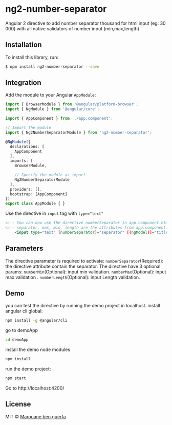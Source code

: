 # ng2-number-separator
Angular 2 directive to add number separator thousand for html input  (eg: 30 000) with all native validators of number input (min,max,length)

## Installation

To install this library, run:

```bash
$ npm install ng2-number-separator --save
```

## Integration
Add the module to your Angular `AppModule`:
```typescript
import { BrowserModule } from '@angular/platform-browser';
import { NgModule } from '@angular/core';

import { AppComponent } from './app.component';

// Import the module
import { Ng2NumberSeparatorModule } from 'ng2-number-separator';

@NgModule({
  declarations: [
    AppComponent
  ],
  imports: [
    BrowserModule,

    // Specify the module as import
    Ng2NumberSeparatorModule
  ],
  providers: [],
  bootstrap: [AppComponent]
})
export class AppModule { }
```

Use the directive in `input` tag with `type="text"`
```xml
<!-- You can now use the directive numberSeparator in app.component.html -->
<!-- separator, max, min, length are the attributes from app.component.ts -->
    <input type="text" [numberSeparator]="separator" [(ngModel)]="title" name="title" [numberMax]="max" [numberMin]="min" [numberLength] ="length" formControlName="title" required>
```

## Parameters
The directive parameter is required to activate:
`numberSeparator`(Required): the directive attribute contain the separator.
The directive have 3 optional params:
`numberMin`(Optional): input min validation.
`numberMax`(Optional): input max validation .
`numberLength`(Optional): input Length validation.


## Demo

you can test the directive by running the demo project in localhost.
install angular cli global:
```bash
npm install -g @angular/cli
```
go to demoApp
```bash
cd demoApp
```
install the demo node modules
```bash
npm install
```

run the demo project:
```bash
npm start
```

Go to http://localhost:4200/
## License

MIT © [Marouane ben guerfa](mailto:marwen.b.garfa@gmail.com)
